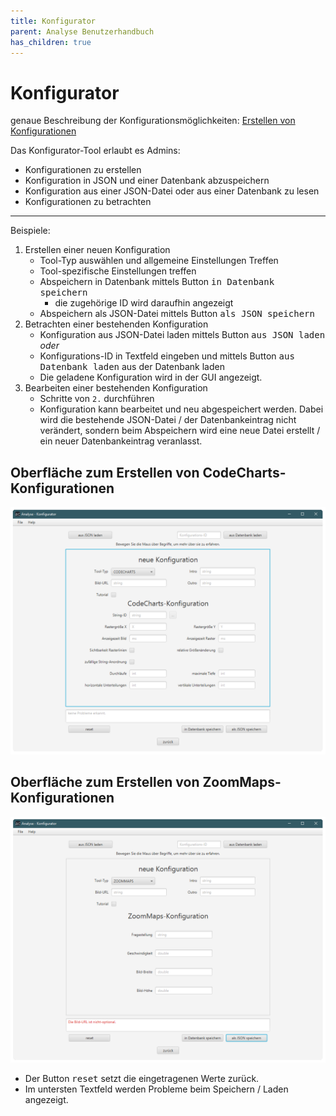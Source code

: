 ```yaml
---
title: Konfigurator
parent: Analyse Benutzerhandbuch
has_children: true
---
```


# Konfigurator

genaue Beschreibung der Konfigurationsmöglichkeiten: [Erstellen von Konfigurationen](konfigurationen.md)

Das Konfigurator-Tool erlaubt es Admins:
* Konfigurationen zu erstellen
* Konfiguration in JSON und einer Datenbank abzuspeichern
* Konfiguration aus einer JSON-Datei oder aus einer Datenbank zu lesen
* Konfigurationen zu betrachten

---

Beispiele:
1. Erstellen einer neuen Konfiguration
    * Tool-Typ auswählen und allgemeine Einstellungen Treffen
    * Tool-spezifische Einstellungen treffen
    * Abspeichern in Datenbank mittels Button <kbd>in Datenbank speichern</kbd>
        * die zugehörige ID wird daraufhin angezeigt
    * Abspeichern als JSON-Datei mittels Button <kbd>als JSON speichern</kbd>
2. Betrachten einer bestehenden Konfiguration
    * Konfiguration aus JSON-Datei laden mittels Button <kbd>aus JSON laden</kbd>
    <br>_oder_
    * Konfigurations-ID in Textfeld eingeben und mittels Button <kbd>aus Datenbank laden</kbd> aus der Datenbank laden
    * Die geladene Konfiguration wird in der GUI angezeigt.
3. Bearbeiten einer bestehenden Konfiguration
    * Schritte von `2.` durchführen
    * Konfiguration kann bearbeitet und neu abgespeichert werden. Dabei wird die bestehende JSON-Datei / der Datenbankeintrag nicht verändert, sondern beim Abspeichern wird eine neue Datei erstellt / ein neuer Datenbankeintrag veranlasst.

## Oberfläche zum Erstellen von CodeCharts-Konfigurationen
![codecharts.png](resources/codecharts.png)

## Oberfläche zum Erstellen von ZoomMaps-Konfigurationen
![zoommaps.png](resources/zoommaps.png)

* Der Button <kbd>reset</kbd> setzt die eingetragenen Werte zurück.
* Im untersten Textfeld werden Probleme beim Speichern / Laden angezeigt.
